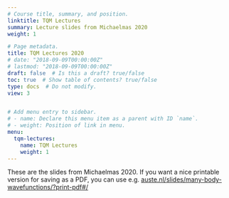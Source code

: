 ```yaml
---
# Course title, summary, and position.
linktitle: TQM Lectures
summary: Lecture slides from Michaelmas 2020
weight: 1

# Page metadata.
title: TQM Lectures 2020
# date: "2018-09-09T00:00:00Z"
# lastmod: "2018-09-09T00:00:00Z"
draft: false  # Is this a draft? true/false
toc: true  # Show table of contents? true/false
type: docs  # Do not modify.
view: 3


# Add menu entry to sidebar.
# - name: Declare this menu item as a parent with ID `name`.
# - weight: Position of link in menu.
menu:
  tqm-lectures:
    name: TQM Lectures
    weight: 1
---
```


These are the slides from Michaelmas 2020. If you want a nice printable version for saving as a PDF, you can use e.g. [auste.nl/slides/many-body-wavefunctions/?print-pdf#/](https://auste.nl/slides/many-body-wavefunctions/?print-pdf#/)
